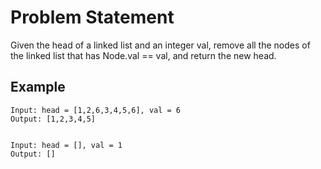 # Problem Statement

Given the head of a linked list and an integer val, remove all the nodes of the linked list that has Node.val == val, and return the new head.

## Example

```JS
Input: head = [1,2,6,3,4,5,6], val = 6
Output: [1,2,3,4,5]


Input: head = [], val = 1
Output: []

```
